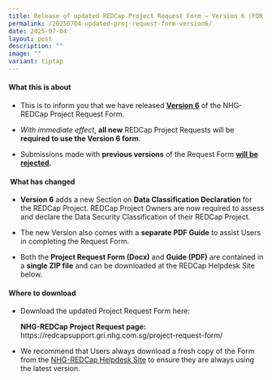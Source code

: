 ```yaml
---
title: Release of updated REDCap Project Request Form – Version 6 (FOR IMMEDIATE USE)
permalink: /20250704-updated-proj-request-form-version6/
date: 2025-07-04
layout: post
description: ""
image: ""
variant: tiptap
---
```

<h4><strong>What this is about</strong></h4>
<ul data-tight="true" class="tight">
<li>
<p>This is to inform you that we have released <strong><u>Version 6</u></strong> of
the NHG-REDCap Project Request Form.</p>
</li>
<li>
<p><em>With immediate effect</em>, <strong>all new</strong> REDCap Project
Requests will be <strong>required to use the Version 6 form</strong>.</p>
</li>
<li>
<p>Submissions made with <strong>previous versions</strong> of the Request
Form <strong><u>will be rejected</u>.</strong>
</p>
</li>
</ul>
<h4><strong>&nbsp;What has changed</strong></h4>
<ul data-tight="true" class="tight">
<li>
<p><strong>Version 6</strong> adds a new Section on <strong>Data Classification Declaration</strong> for
the REDCap Project. REDCap Project Owners are now required to assess and
declare the Data Security Classification of their REDCap Project.</p>
</li>
<li>
<p>The new Version also comes with a <strong>separate PDF Guide</strong> to
assist Users in completing the Request Form.</p>
</li>
<li>
<p>Both the <strong>Project Request Form (Docx)</strong> and <strong>Guide (PDF)</strong> are
contained in a <strong>single ZIP file</strong> and can be downloaded at
the REDCap Helpdesk Site below.</p>
</li>
</ul>
<h4><strong>Where to download</strong></h4>
<ul data-tight="true" class="tight">
<li>
<p>Download the updated Project Request Form here:</p>
<p><strong>NHG-REDCap Project Request page:</strong>  <a rel="noopener noreferrer nofollow" target="_blank">https://redcapsupport.gri.nhg.com.sg/project-request-form/</a>
</p>
<p></p>
</li>
<li>
<p>We recommend that Users always download a fresh copy of the Form from
the <a href="https://redcapsupport.gri.nhg.com.sg/" rel="noopener noreferrer nofollow" target="_blank">NHG-REDCap Helpdesk Site</a> to
ensure they are always using the latest version.</p>
</li>
</ul>
<p>&nbsp;</p>